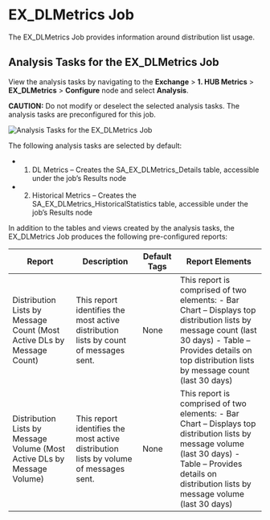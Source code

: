 # EX_DLMetrics Job

The EX_DLMetrics Job provides information around distribution list usage.

## Analysis Tasks for the EX_DLMetrics Job

View the analysis tasks by navigating to the **Exchange** > **1. HUB Metrics** > **EX_DLMetrics** >
**Configure** node and select **Analysis**.

**CAUTION:** Do not modify or deselect the selected analysis tasks. The analysis tasks are
preconfigured for this job.

![Analysis Tasks for the EX_DLMetrics Job](/img/product_docs/accessanalyzer/11.6/solutions/exchange/hubmetrics/dlmetricsanalysis.webp)

The following analysis tasks are selected by default:

-   1. DL Metrics – Creates the SA_EX_DLMetrics_Details table, accessible under the job’s Results
       node
-   2. Historical Metrics – Creates the SA_EX_DLMetrics_HistoricalStatistics table, accessible under
       the job’s Results node

In addition to the tables and views created by the analysis tasks, the EX_DLMetrics Job produces the
following pre-configured reports:

| Report                                                                   | Description                                                                           | Default Tags | Report Elements                                                                                                                                                                                              |
| ------------------------------------------------------------------------ | ------------------------------------------------------------------------------------- | ------------ | ------------------------------------------------------------------------------------------------------------------------------------------------------------------------------------------------------------ |
| Distribution Lists by Message Count (Most Active DLs by Message Count)   | This report identifies the most active distribution lists by count of messages sent.  | None         | This report is comprised of two elements: - Bar Chart – Displays top distribution lists by message count (last 30 days) - Table – Provides details on top distribution lists by message count (last 30 days) |
| Distribution Lists by Message Volume (Most Active DLs by Message Volume) | This report identifies the most active distribution lists by volume of messages sent. | None         | This report is comprised of two elements: - Bar Chart – Displays top distribution lists by message volume (last 30 days) - Table – Provides details on distribution lists by message volume (last 30 days)   |

